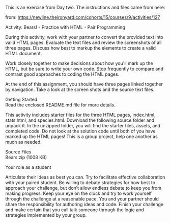 This is an exercise from Day two. The instructions and files came from here:

from: https://newline.theironyard.com/cohorts/15/courses/9/activities/127

Activity: Bears! - Practice with HTML - Pair Programming

During this activity, work with your partner to convert the provided text into valid HTML pages. Evaluate the text files and review the screenshots of all three pages. Discuss how best to markup the elements to create a valid HTML document.

Work closely together to make decisions about how you'll mark up the HTML, but be sure to write your own code. Stop frequently to compare and contrast good approaches to coding the HTML pages.

At the end of this assignment, you should have three pages linked together by navigation. Take a look at the screen shots and the source text files.

Getting Started  
Read the enclosed README.md file for more details.

This activity includes starter files for the three HTML pages, index.html, stats.html, and species.html. Download the following source folder and unpack it. In the unzipped folder, you will find the starter files, assets, and completed code. Do not look at the solution code until both of you have marked up the HTML pages! This is a group project, help one another as much as needed.

Source Files  
Bears.zip (1008 KB)

Your role as a student

Articulate their ideas as best you can. Try to facilitate effective collaboration with your paired student. Be willing to debate strategies for how best to approach your challenge, but don’t allow endless debate to keep you from making progress. Keep your eye on the clock and try to work yourself through the challenge at a reasonable pace. You and your partner should share the responsibility for authoring ideas and code. Finish your challenge and make certain that you call talk someone through the logic and strategies implemented by your group.
